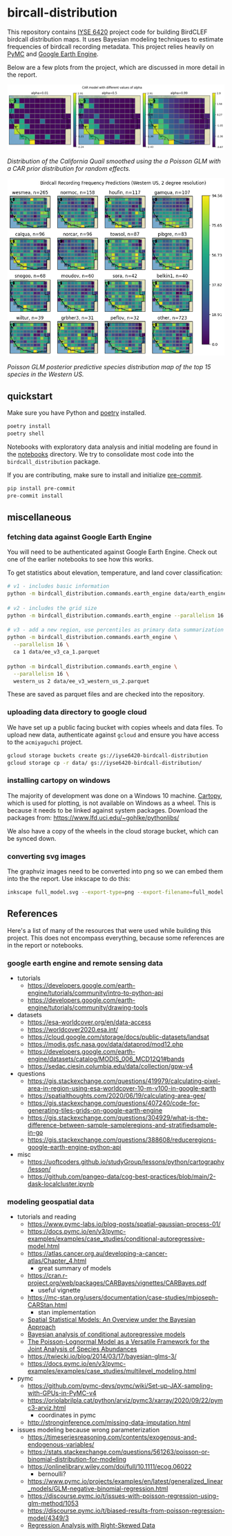# bircall-distribution

This repository contains [IYSE 6420](https://omscs.gatech.edu/isye-6420-bayesian-statistics) project code for building BirdCLEF birdcall distribution maps.
It uses Bayesian modeling techniques to estimate frequencies of birdcall recording metadata.
This project relies heavily on [PyMC](https://www.pymc.io) and [Google Earth Engine](https://earthengine.google.com/).

Below are a few plots from the project, which are discussed in more detail in the report.

![car distribution](./report/figures/alpha_quail.png)

_Distribution of the California Quail smoothed using the a Poisson GLM with a CAR prior distribution for random effects._

![western predict 16](./report/figures/western_us_predict_16.png)

_Poisson GLM posterior predictive species distribution map of the top 15 species in the Western US._

## quickstart

Make sure you have Python and [poetry](https://python-poetry.org/) installed.

```bash
poetry install
poetry shell
```

Notebooks with exploratory data analysis and initial modeling are found in the [notebooks](./notebooks/) directory.
We try to consolidate most code into the `birdcall_distribution` package.

If you are contributing, make sure to install and initialize [pre-commit](https://pre-commit.com/).

```bash
pip install pre-commit
pre-commit install
```

## miscellaneous

### fetching data against Google Earth Engine

You will need to be authenticated against Google Earth Engine.
Check out one of the earlier notebooks to see how this works.

To get statistics about elevation, temperature, and land cover classification:

```bash
# v1 - includes basic information
python -m birdcall_distribution.commands.earth_engine data/earth_engine.parquet

# v2 - includes the grid size
python -m birdcall_distribution.commands.earth_engine --parallelism 16 data/earth_engine_v2.parquet

# v3 - add a new region, use percentiles as primary data summarization technique
python -m birdcall_distribution.commands.earth_engine \
  --parallelism 16 \
  ca 1 data/ee_v3_ca_1.parquet

python -m birdcall_distribution.commands.earth_engine \
  --parallelism 16 \
  western_us 2 data/ee_v3_western_us_2.parquet
```

These are saved as parquet files and are checked into the repository.

### uploading data directory to google cloud

We have set up a public facing bucket with copies wheels and data files.
To upload new data, authenticate against `gcloud` and ensure you have access to the `acmiyaguchi` project.

```bash
gcloud storage buckets create gs://iyse6420-birdcall-distribution
gcloud storage cp -r data/ gs://iyse6420-birdcall-distribution/
```

### installing cartopy on windows

The majority of development was done on a Windows 10 machine.
[Cartopy](https://scitools.org.uk/cartopy/docs/latest/), which is used for plotting, is not available on Windows as a wheel.
This is because it needs to be linked against system packages.
Download the packages from: https://www.lfd.uci.edu/~gohlke/pythonlibs/

We also have a copy of the wheels in the cloud storage bucket, which can be synced down.

### converting svg images

The graphviz images need to be converted into png so we can embed them into the the report.
Use inkscape to do this:

```bash
inkscape full_model.svg --export-type=png --export-filename=full_model.png
```

## References

Here's a list of many of the resources that were used while building this project.
This does not encompass everything, because some references are in the report or notebooks.

### google earth engine and remote sensing data

- tutorials
  - https://developers.google.com/earth-engine/tutorials/community/intro-to-python-api
  - https://developers.google.com/earth-engine/tutorials/community/drawing-tools
- datasets
  - https://esa-worldcover.org/en/data-access
  - https://worldcover2020.esa.int/
  - https://cloud.google.com/storage/docs/public-datasets/landsat
  - https://modis.gsfc.nasa.gov/data/dataprod/mod12.php
  - https://developers.google.com/earth-engine/datasets/catalog/MODIS_006_MCD12Q1#bands
  - https://sedac.ciesin.columbia.edu/data/collection/gpw-v4
- questions
  - https://gis.stackexchange.com/questions/419979/calculating-pixel-area-in-region-using-esa-worldcover-10-m-v100-in-google-earth
  - https://spatialthoughts.com/2020/06/19/calculating-area-gee/
  - https://gis.stackexchange.com/questions/407240/code-for-generating-tiles-grids-on-google-earth-engine
  - https://gis.stackexchange.com/questions/304929/what-is-the-difference-between-sample-sampleregions-and-stratifiedsample-in-go
  - https://gis.stackexchange.com/questions/388608/reduceregions-google-earth-engine-python-api
- misc
  - https://uoftcoders.github.io/studyGroup/lessons/python/cartography/lesson/
  - https://github.com/pangeo-data/cog-best-practices/blob/main/2-dask-localcluster.ipynb

### modeling geospatial data

- tutorials and reading
  - https://www.pymc-labs.io/blog-posts/spatial-gaussian-process-01/
  - https://docs.pymc.io/en/v3/pymc-examples/examples/case_studies/conditional-autoregressive-model.html
  - https://atlas.cancer.org.au/developing-a-cancer-atlas/Chapter_4.html
    - great summary of models
  - https://cran.r-project.org/web/packages/CARBayes/vignettes/CARBayes.pdf
    - useful vignette
  - https://mc-stan.org/users/documentation/case-studies/mbjoseph-CARStan.html
    - stan implementation
  - [Spatial Statistical Models: An Overview under the Bayesian Approach](https://www.mdpi.com/2075-1680/10/4/307)
  - [Bayesian analysis of conditional autoregressive models](https://www.ism.ac.jp/editsec/aism/pdf/10463_2010_Article_298.pdf)
  - [The Poisson-Lognormal Model as a Versatile Framework for the Joint Analysis of Species Abundances](https://www.frontiersin.org/articles/10.3389/fevo.2021.588292/full)
  - https://twiecki.io/blog/2014/03/17/bayesian-glms-3/
  - https://docs.pymc.io/en/v3/pymc-examples/examples/case_studies/multilevel_modeling.html
- pymc
  - https://github.com/pymc-devs/pymc/wiki/Set-up-JAX-sampling-with-GPUs-in-PyMC-v4
  - https://oriolabrilpla.cat/python/arviz/pymc3/xarray/2020/09/22/pymc3-arviz.html
    - coordinates in pymc
  - http://stronginference.com/missing-data-imputation.html
- issues modeling because wrong parameterization
  - https://timeseriesreasoning.com/contents/exogenous-and-endogenous-variables/
  - https://stats.stackexchange.com/questions/561263/poisson-or-binomial-distribution-for-modeling
  - https://onlinelibrary.wiley.com/doi/full/10.1111/ecog.06022
    - bernoulli?
  - https://www.pymc.io/projects/examples/en/latest/generalized_linear_models/GLM-negative-binomial-regression.html
  - https://discourse.pymc.io/t/issues-with-poisson-regression-using-glm-method/1053
  - https://discourse.pymc.io/t/biased-results-from-poisson-regression-model/4349/3
  - [Regression Analysis with Right-Skewed Data](https://files.alz.washington.edu/presentations/2020/fall/Malek-Ahmadi.pdf)
